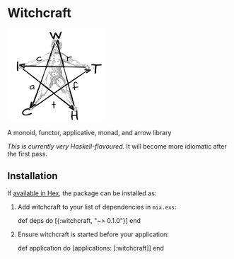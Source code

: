 # Witchcraft
![](./witchcraft-logo.png)

A monoid, functor, applicative, monad, and arrow library

*This is currently very Haskell-flavoured*. It will become more idiomatic after the first pass.

## Installation

If [available in Hex](https://hex.pm/docs/publish), the package can be installed as:

  1. Add witchcraft to your list of dependencies in `mix.exs`:

        def deps do
          [{:witchcraft, "~> 0.1.0"}]
        end

  2. Ensure witchcraft is started before your application:

        def application do
          [applications: [:witchcraft]]
        end
